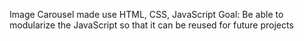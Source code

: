 Image Carousel made use HTML, CSS, JavaScript
Goal: Be able to modularize the JavaScript so that it can be reused for future projects
